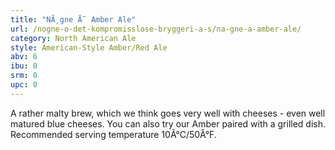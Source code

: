 ```yaml
---
title: "NÃ¸gne Ã˜ Amber Ale"
url: /nogne-o-det-kompromisslose-bryggeri-a-s/na-gne-a-amber-ale/
category: North American Ale
style: American-Style Amber/Red Ale
abv: 6
ibu: 0
srm: 0
upc: 0
---
```

A rather malty brew, which we think goes very well with cheeses - even well matured blue cheeses. You can also try our Amber paired with a grilled dish. Recommended serving temperature 10Â°C/50Â°F.
